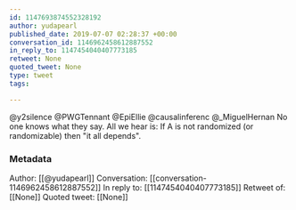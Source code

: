 ```yaml
---
id: 1147693874552328192
author: yudapearl
published_date: 2019-07-07 02:28:37 +00:00
conversation_id: 1146962458612887552
in_reply_to: 1147454040407773185
retweet: None
quoted_tweet: None
type: tweet
tags:

---
```


@y2silence @PWGTennant @EpiEllie @causalinferenc @_MiguelHernan No one knows what they say. All we hear is: If A is not randomized (or randomizable) then "it all depends".

### Metadata

Author: [[@yudapearl]]
Conversation: [[conversation-1146962458612887552]]
In reply to: [[1147454040407773185]]
Retweet of: [[None]]
Quoted tweet: [[None]]
